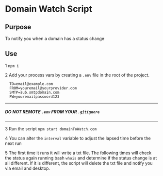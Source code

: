 # Domain Watch Script

## Purpose
To notify you when a domain has a status change

## Use
1 `npm i`

2 Add your process vars by creating a `.env` file in the root of the project.
  ```
    TO=email@example.com
    FROM=youremail@yourprovider.com
    SMTP=sub.smtpdomain.com
    PW=youremailpassword123
  ```
----

##### DO NOT REMOTE `.env` FROM YOUR `.gitignore`
----

3 Run the script `npm start domainToWatch.com`

4 You can alter the `interval` variable to adjust the lapsed time before the next run

5 The first time it runs it will write a txt file. The following times will check the status again running bash `whois` and determine if the status change is at all different.  If it is different, the script will delete the txt file and notify you via email and desktop.